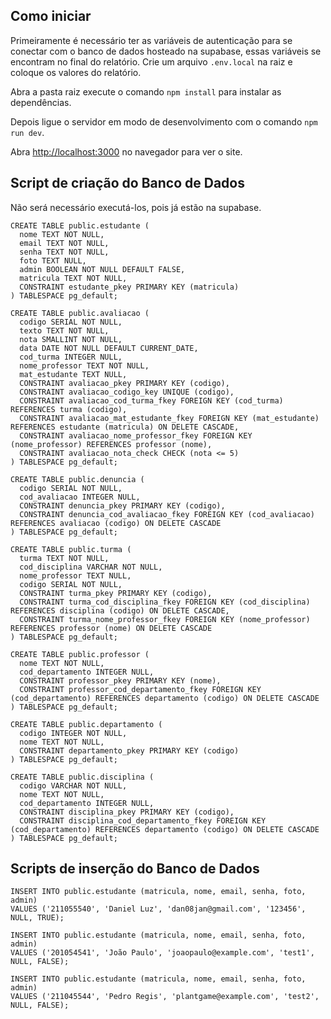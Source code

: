 ## Como iniciar
Primeiramente é necessário ter as variáveis de autenticação para se conectar com o banco de dados hosteado na supabase, essas variáveis se encontram no final do relatório. 
Crie um arquivo ```.env.local``` na raiz e coloque os valores do relatório.

Abra a pasta raiz execute o comando ```npm install``` para instalar as dependências.

Depois ligue o servidor em modo de desenvolvimento com o comando ```npm run dev```.

Abra [http://localhost:3000](http://localhost:3000) no navegador para ver o site.

## Script de criação do Banco de Dados
Não será necessário executá-los, pois já estão na supabase.
```
CREATE TABLE public.estudante (
  nome TEXT NOT NULL,
  email TEXT NOT NULL,
  senha TEXT NOT NULL,
  foto TEXT NULL,
  admin BOOLEAN NOT NULL DEFAULT FALSE,
  matricula TEXT NOT NULL,
  CONSTRAINT estudante_pkey PRIMARY KEY (matricula)
) TABLESPACE pg_default;

CREATE TABLE public.avaliacao (
  codigo SERIAL NOT NULL,
  texto TEXT NOT NULL,
  nota SMALLINT NOT NULL,
  data DATE NOT NULL DEFAULT CURRENT_DATE,
  cod_turma INTEGER NULL,
  nome_professor TEXT NOT NULL,
  mat_estudante TEXT NULL,
  CONSTRAINT avaliacao_pkey PRIMARY KEY (codigo),
  CONSTRAINT avaliacao_codigo_key UNIQUE (codigo),
  CONSTRAINT avaliacao_cod_turma_fkey FOREIGN KEY (cod_turma) REFERENCES turma (codigo),
  CONSTRAINT avaliacao_mat_estudante_fkey FOREIGN KEY (mat_estudante) REFERENCES estudante (matricula) ON DELETE CASCADE,
  CONSTRAINT avaliacao_nome_professor_fkey FOREIGN KEY (nome_professor) REFERENCES professor (nome),
  CONSTRAINT avaliacao_nota_check CHECK (nota <= 5)
) TABLESPACE pg_default;

CREATE TABLE public.denuncia (
  codigo SERIAL NOT NULL,
  cod_avaliacao INTEGER NULL,
  CONSTRAINT denuncia_pkey PRIMARY KEY (codigo),
  CONSTRAINT denuncia_cod_avaliacao_fkey FOREIGN KEY (cod_avaliacao) REFERENCES avaliacao (codigo) ON DELETE CASCADE
) TABLESPACE pg_default;

CREATE TABLE public.turma (
  turma TEXT NOT NULL,
  cod_disciplina VARCHAR NOT NULL,
  nome_professor TEXT NULL,
  codigo SERIAL NOT NULL,
  CONSTRAINT turma_pkey PRIMARY KEY (codigo),
  CONSTRAINT turma_cod_disciplina_fkey FOREIGN KEY (cod_disciplina) REFERENCES disciplina (codigo) ON DELETE CASCADE,
  CONSTRAINT turma_nome_professor_fkey FOREIGN KEY (nome_professor) REFERENCES professor (nome) ON DELETE CASCADE
) TABLESPACE pg_default;

CREATE TABLE public.professor (
  nome TEXT NOT NULL,
  cod_departamento INTEGER NULL,
  CONSTRAINT professor_pkey PRIMARY KEY (nome),
  CONSTRAINT professor_cod_departamento_fkey FOREIGN KEY (cod_departamento) REFERENCES departamento (codigo) ON DELETE CASCADE
) TABLESPACE pg_default;

CREATE TABLE public.departamento (
  codigo INTEGER NOT NULL,
  nome TEXT NOT NULL,
  CONSTRAINT departamento_pkey PRIMARY KEY (codigo)
) TABLESPACE pg_default;

CREATE TABLE public.disciplina (
  codigo VARCHAR NOT NULL,
  nome TEXT NOT NULL,
  cod_departamento INTEGER NULL,
  CONSTRAINT disciplina_pkey PRIMARY KEY (codigo),
  CONSTRAINT disciplina_cod_departamento_fkey FOREIGN KEY (cod_departamento) REFERENCES departamento (codigo) ON DELETE CASCADE
) TABLESPACE pg_default;
```
## Scripts de inserção do Banco de Dados
```
INSERT INTO public.estudante (matricula, nome, email, senha, foto, admin)
VALUES ('211055540', 'Daniel Luz', 'dan08jan@gmail.com', '123456', NULL, TRUE);

INSERT INTO public.estudante (matricula, nome, email, senha, foto, admin)
VALUES ('201054541', 'João Paulo', 'joaopaulo@example.com', 'test1', NULL, FALSE);

INSERT INTO public.estudante (matricula, nome, email, senha, foto, admin)
VALUES ('211045544', 'Pedro Regis', 'plantgame@example.com', 'test2', NULL, FALSE);
```

